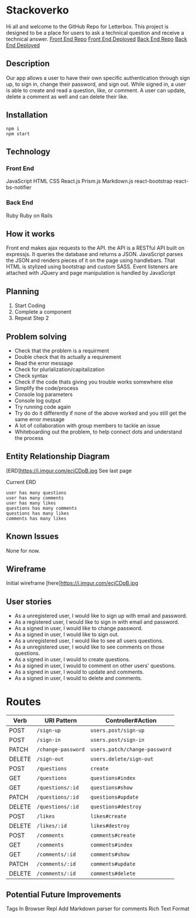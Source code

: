 # Stackoverko
Hi all and welcome to the GitHub Repo for Letterbox.
This project is designed to be a place for users to ask a technical question and receive a technical answer.
[Front End Repo](https://github.com/davidholyko/stackoverko-client)
[Front End Deployed](https://davidholyko.github.io/stackoverko-client)
[Back End Repo](https://github.com/davidholyko/stackoverko-api)
[Back End Deployed](https://stackoverko-api.herokuapp.com/)

## Description
Our app allows a user to have their own specific authentication through sign up,
to sign in, change their password, and sign out. While signed in, a user is able to create and read a question, like, or comment. A user can update, delete a comment as well and can delete their like.

## Installation
```
npm i
npm start
```

## Technology
### Front End
JavaScript
HTML
CSS
React.js
Prism.js
Markdown.js
react-bootstrap
react-bs-notifier

### Back End
Ruby
Ruby on Rails

## How it works
Front end makes ajax requests to the API.
the API is a RESTful API built on expressjs. It queries the database and returns a JSON.
JavaScript parses the JSON and renders pieces of it on the page using handlebars. That HTML is stylized using bootstrap and custom SASS. Event listeners are attached with JQuery and page manipulation is handled by JavaScript

## Planning
1. Start Coding
2. Complete a component
3. Repeat Step 2

## Problem solving
- Check that the problem is a requirment
- Double check that its actually a requirement
- Read the error message
- Check for plurlalization/capitalization
- Check syntax
- Check if the code thats giving you trouble works somewhere else
- Simplify the code/process
- Console log parameters
- Console log output
- Try running code again
- Try do do it differently if none of the above worked and you still get the same error message
- A lot of collaboration with group members to tackle an issue
- Whiteboarding out the problem, to help connect dots and understand the process

## Entity Relationship Diagram
[ERD]https://i.imgur.com/ecjCDpB.jpg
See last page

Current ERD
```
user has many questions
user has many comments
user has many likes
questions has many comments
questions has many likes
comments has many likes
```

## Known Issues
None for now.

## Wireframe
Initial wireframe [here]https://i.imgur.com/ecjCDpB.jpg

## User stories
- As a unregistered user, I would like to sign up with email and password.
- As a registered user, I would like to sign in with email and password.
- As a signed in user, I would like to change password.
- As a signed in user, I would like to sign out.
- As a unregistered user, I would like to see all users questions.
- As a unregistered user, I would like to see comments on those questions.
- As a signed in user, I would to create questions.
- As a signed in user, I would to comment on other users' questions.
- As a signed in user, I would to update and comments.
- As a signed in user, I would to delete and comments.

# Routes
| Verb    | URI Pattern            | Controller#Action             |
|---------|------------------------|-------------------------------|
| POST    | `/sign-up`             | `users.post/sign-up`          |
| POST    | `/sign-in`             | `users.post/sign-in`          |
| PATCH   | `/change-password`     | `users.patch/change-password` |
| DELETE  | `/sign-out`            | `users.delete/sign-out`       |
| POST    | `/questions`           | `create`                      |
| GET     | `/questions`           | `questions#index`             |
| GET     | `/questions/:id`       | `questions#show`              |
| PATCH   | `/questions/:id`       | `questions#update`            |
| DELETE  | `/questions/:id`       | `questions#destroy`           |
| POST    | `/likes`               | `likes#create`                |
| DELETE  | `/likes/:id`           | `likes#destroy`               |
| POST    | `/comments`            | `comments#create`             |
| GET     | `/comments`            | `comments#index`              |
| GET     | `/comments/:id`        | `comments#show`               |
| PATCH   | `/comments/:id`        | `comments#update`             |
| DELETE  | `/comments/:id`        | `comments#delete`             |

## Potential Future Improvements
Tags
In Browser Repl
Add Markdown parser for comments
Rich Text Format
